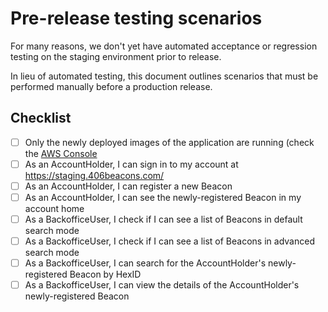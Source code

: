 # Pre-release testing scenarios

For many reasons, we don't yet have automated acceptance or regression testing on the staging environment prior
to release.

In lieu of automated testing, this document outlines scenarios that must be performed manually before a
production release.

## Checklist

- [ ] Only the newly deployed images of the application are running (check the [AWS Console](https://eu-west-2.console.aws.amazon.com/ecs/v2/clusters/staging-mca-beacons-cluster/services?region=eu-west-2)
- [ ] As an AccountHolder, I can sign in to my account at https://staging.406beacons.com/
- [ ] As an AccountHolder, I can register a new Beacon
- [ ] As an AccountHolder, I can see the newly-registered Beacon in my account home
- [ ] As a BackofficeUser, I check if I can see a list of Beacons in default search mode
- [ ] As a BackofficeUser, I check if I can see a list of Beacons in advanced search mode
- [ ] As a BackofficeUser, I can search for the AccountHolder's newly-registered Beacon by HexID
- [ ] As a BackofficeUser, I can view the details of the AccountHolder's newly-registered Beacon
